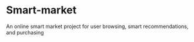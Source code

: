 # Smart-market
 An online smart market project for user browsing, smart recommendations, and purchasing
